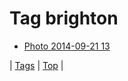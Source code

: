 <!--
title: Tag brighton
date: 2020-06-28T14:57:48.903Z
tags:
-->
# Tag brighton

 * [Photo 2014-09-21 13](98051040887.md)

| [Tags](tags.md) | [Top](index.md) |
